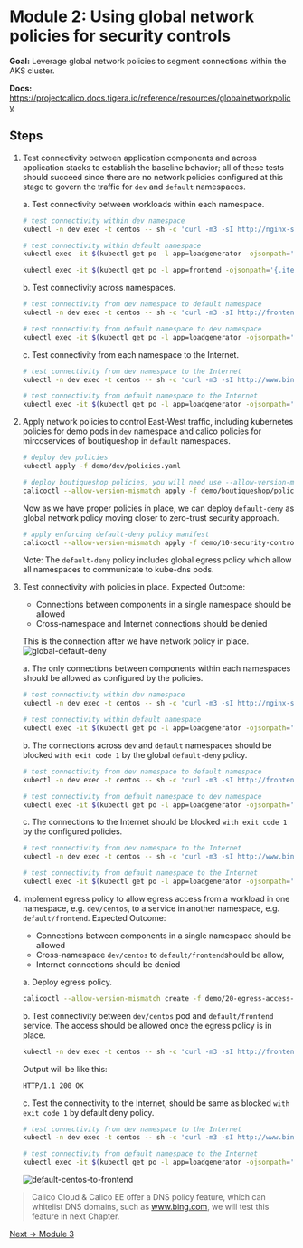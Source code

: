 # Module 2: Using global network policies for security controls

**Goal:** Leverage global network policies to segment connections within the AKS cluster.

**Docs:** https://projectcalico.docs.tigera.io/reference/resources/globalnetworkpolicy

## Steps


1. Test connectivity between application components and across application stacks to establish the baseline behavior; all of these tests should succeed since there are no network policies configured at this stage to govern the traffic for `dev` and `default` namespaces.

    a. Test connectivity between workloads within each namespace.

    ```bash
    # test connectivity within dev namespace
    kubectl -n dev exec -t centos -- sh -c 'curl -m3 -sI http://nginx-svc 2>/dev/null | grep HTTP'

    # test connectivity within default namespace
    kubectl exec -it $(kubectl get po -l app=loadgenerator -ojsonpath='{.items[0].metadata.name}') -c main -- sh -c 'curl -m3 -sI frontend 2>/dev/null | grep HTTP'

    kubectl exec -it $(kubectl get po -l app=frontend -ojsonpath='{.items[0].metadata.name}') -c server -- sh -c 'nc -zv productcatalogservice 3550'
    ```

    b. Test connectivity across namespaces.

    ```bash
    # test connectivity from dev namespace to default namespace
    kubectl -n dev exec -t centos -- sh -c 'curl -m3 -sI http://frontend.default 2>/dev/null | grep HTTP'

    # test connectivity from default namespace to dev namespace
    kubectl exec -it $(kubectl get po -l app=loadgenerator -ojsonpath='{.items[0].metadata.name}') -c main -- sh -c 'curl -m3 -sI http://nginx-svc.dev 2>/dev/null | grep HTTP'
    ```

    c. Test connectivity from each namespace to the Internet.

    ```bash
    # test connectivity from dev namespace to the Internet
    kubectl -n dev exec -t centos -- sh -c 'curl -m3 -sI http://www.bing.com 2>/dev/null | grep HTTP'

    # test connectivity from default namespace to the Internet
    kubectl exec -it $(kubectl get po -l app=loadgenerator -ojsonpath='{.items[0].metadata.name}') -c main -- sh -c 'curl -m3 -sI www.bing.com 2>/dev/null | grep HTTP'
    ```



2. Apply network policies to control East-West traffic, including kubernetes policies for demo pods in `dev` namespace and calico policies for mircoservices of boutiqueshop in `default` namespaces.

    ```bash
    # deploy dev policies
    kubectl apply -f demo/dev/policies.yaml

    # deploy boutiqueshop policies, you will need use --allow-version-mismatch to override if client/cluster version mismatch.
    calicoctl --allow-version-mismatch apply -f demo/boutiqueshop/policies.yaml
    ```
    
    Now as we have proper policies in place, we can deploy `default-deny` as global network policy moving closer to zero-trust security approach. 

    ```bash
    # apply enforcing default-deny policy manifest
    calicoctl --allow-version-mismatch apply -f demo/10-security-controls/default-deny.yaml
    ```
    Note: The `default-deny` policy includes global egress policy which allow all namespaces to communicate to kube-dns pods.

3. Test connectivity with policies in place. Expected Outcome:
   - Connections between components in a single namespace should be allowed
   - Cross-namespace and Internet connections should be denied

    This is the connection after we have network policy in place.
      ![global-default-deny](../img/global-default-deny.png)


    a. The only connections between components within each namespaces should be allowed as configured by the policies.

    ```bash
    # test connectivity within dev namespace
    kubectl -n dev exec -t centos -- sh -c 'curl -m3 -sI http://nginx-svc 2>/dev/null | grep HTTP'

    # test connectivity within default namespace
    kubectl exec -it $(kubectl get po -l app=loadgenerator -ojsonpath='{.items[0].metadata.name}') -c main -- sh -c 'curl -m3 -sI frontend 2>/dev/null | grep HTTP'
    ```

    b. The connections across `dev` and `default` namespaces should be blocked `with exit code 1` by the global `default-deny` policy.

    ```bash
    # test connectivity from dev namespace to default namespace
    kubectl -n dev exec -t centos -- sh -c 'curl -m3 -sI http://frontend.default 2>/dev/null | grep HTTP'

    # test connectivity from default namespace to dev namespace
    kubectl exec -it $(kubectl get po -l app=loadgenerator -ojsonpath='{.items[0].metadata.name}') -c main -- sh -c 'curl -m3 -sI http://nginx-svc.dev 2>/dev/null | grep HTTP'
    ```

    c. The connections to the Internet should be blocked `with exit code 1` by the configured policies.

    ```bash
    # test connectivity from dev namespace to the Internet
    kubectl -n dev exec -t centos -- sh -c 'curl -m3 -sI http://www.bing.com 2>/dev/null | grep HTTP'

    # test connectivity from default namespace to the Internet
    kubectl exec -it $(kubectl get po -l app=loadgenerator -ojsonpath='{.items[0].metadata.name}') -c main -- sh -c 'curl -m3 -sI www.bing.com 2>/dev/null | grep HTTP'
    ```


4. Implement egress policy to allow egress access from a workload in one namespace, e.g. `dev/centos`, to a service in another namespace, e.g. `default/frontend`. Expected Outcome: 
   - Connections between components in a single namespace should be allowed
   - Cross-namespace `dev/centos` to `default/frontend`should be allow,
   - Internet connections should be denied

    a. Deploy egress policy.

    ```bash
    calicoctl --allow-version-mismatch create -f demo/20-egress-access-controls/default-centos-to-frontend.yaml
    ```

    b. Test connectivity between `dev/centos` pod and `default/frontend` service. The access should be allowed once the egress policy is in place.

    ```bash
    kubectl -n dev exec -t centos -- sh -c 'curl -m3 -sI http://frontend.default 2>/dev/null | grep HTTP'
    ```

    Output will be like this:
    ```bash
    HTTP/1.1 200 OK
    ```
    
    c. Test the connectivity to the Internet, should be same as blocked `with exit code 1` by default deny policy.

    ```bash
    # test connectivity from dev namespace to the Internet
    kubectl -n dev exec -t centos -- sh -c 'curl -m3 -sI http://www.bing.com 2>/dev/null | grep HTTP'

    # test connectivity from default namespace to the Internet
    kubectl exec -it $(kubectl get po -l app=loadgenerator -ojsonpath='{.items[0].metadata.name}') -c main -- sh -c 'curl -m3 -sI www.bing.com 2>/dev/null | grep HTTP'
    ```
   

    ![default-centos-to-frontend](../img/default-centos-to-frontend.png)


>Calico Cloud & Calico EE offer a DNS policy feature, which can whitelist DNS domains, such as www.bing.com, we will test this feature in next Chapter.   


[Next -> Module 3](../calicooss/calico-for-windows.md)
